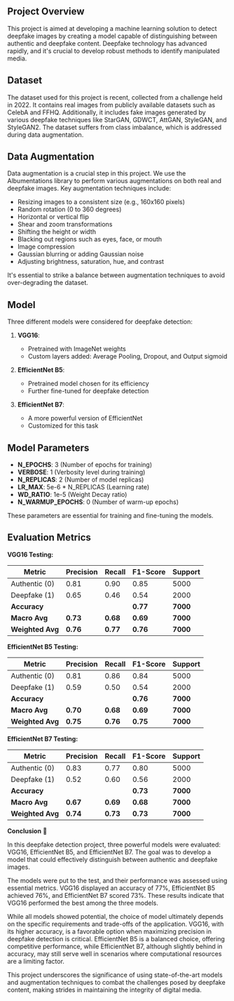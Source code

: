 ## Project Overview

This project is aimed at developing a machine learning solution to detect deepfake images by creating a model capable of distinguishing between authentic and deepfake content. Deepfake technology has advanced rapidly, and it's crucial to develop robust methods to identify manipulated media.

## Dataset

The dataset used for this project is recent, collected from a challenge held in 2022. It contains real images from publicly available datasets such as CelebA and FFHQ. Additionally, it includes fake images generated by various deepfake techniques like StarGAN, GDWCT, AttGAN, StyleGAN, and StyleGAN2. The dataset suffers from class imbalance, which is addressed during data augmentation.

## Data Augmentation

Data augmentation is a crucial step in this project. We use the Albumentations library to perform various augmentations on both real and deepfake images. Key augmentation techniques include:

- Resizing images to a consistent size (e.g., 160x160 pixels)
- Random rotation (0 to 360 degrees)
- Horizontal or vertical flip
- Shear and zoom transformations
- Shifting the height or width
- Blacking out regions such as eyes, face, or mouth
- Image compression
- Gaussian blurring or adding Gaussian noise
- Adjusting brightness, saturation, hue, and contrast

It's essential to strike a balance between augmentation techniques to avoid over-degrading the dataset.

## Model

Three different models were considered for deepfake detection:

1. **VGG16**:
   - Pretrained with ImageNet weights
   - Custom layers added: Average Pooling, Dropout, and Output sigmoid

2. **EfficientNet B5**:
   - Pretrained model chosen for its efficiency
   - Further fine-tuned for deepfake detection

3. **EfficientNet B7**:
   - A more powerful version of EfficientNet
   - Customized for this task

## Model Parameters

- **N_EPOCHS**: 3 (Number of epochs for training)
- **VERBOSE**: 1 (Verbosity level during training)
- **N_REPLICAS**: 2 (Number of model replicas)
- **LR_MAX**: 5e-6 * N_REPLICAS (Learning rate)
- **WD_RATIO**: 1e-5 (Weight Decay ratio)
- **N_WARMUP_EPOCHS**: 0 (Number of warm-up epochs)

These parameters are essential for training and fine-tuning the models.

## Evaluation Metrics


**VGG16 Testing:**

| Metric       | Precision | Recall | F1-Score | Support |
|--------------|-----------|--------|----------|---------|
| Authentic (0) | 0.81      | 0.90   | 0.85     | 5000    |
| Deepfake (1)  | 0.65      | 0.46   | 0.54     | 2000    |
| **Accuracy**    |           |        | **0.77** | **7000** |
| **Macro Avg**   | **0.73**  | **0.68** | **0.69** | **7000** |
| **Weighted Avg** | **0.76** | **0.77** | **0.76** | **7000** |

**EfficientNet B5 Testing:**

| Metric       | Precision | Recall | F1-Score | Support |
|--------------|-----------|--------|----------|---------|
| Authentic (0) | 0.81      | 0.86   | 0.84     | 5000    |
| Deepfake (1)  | 0.59      | 0.50   | 0.54     | 2000    |
| **Accuracy**    |           |        | **0.76** | **7000** |
| **Macro Avg**   | **0.70**  | **0.68** | **0.69** | **7000** |
| **Weighted Avg** | **0.75** | **0.76** | **0.75** | **7000** |

**EfficientNet B7 Testing:**

| Metric       | Precision | Recall | F1-Score | Support |
|--------------|-----------|--------|----------|---------|
| Authentic (0) | 0.83      | 0.77   | 0.80     | 5000    |
| Deepfake (1)  | 0.52      | 0.60   | 0.56     | 2000    |
| **Accuracy**    |           |        | **0.73** | **7000** |
| **Macro Avg**   | **0.67**  | **0.69** | **0.68** | **7000** |
| **Weighted Avg** | **0.74** | **0.73** | **0.73** | **7000** |

**Conclusion** 🎉

In this deepfake detection project, three powerful models were evaluated: VGG16, EfficientNet B5, and EfficientNet B7. The goal was to develop a model that could effectively distinguish between authentic and deepfake images.

The models were put to the test, and their performance was assessed using essential metrics. VGG16 displayed an accuracy of 77%, EfficientNet B5 achieved 76%, and EfficientNet B7 scored 73%. These results indicate that VGG16 performed the best among the three models.

While all models showed potential, the choice of model ultimately depends on the specific requirements and trade-offs of the application. VGG16, with its higher accuracy, is a favorable option when maximizing precision in deepfake detection is critical. EfficientNet B5 is a balanced choice, offering competitive performance, while EfficientNet B7, although slightly behind in accuracy, may still serve well in scenarios where computational resources are a limiting factor.

This project underscores the significance of using state-of-the-art models and augmentation techniques to combat the challenges posed by deepfake content, making strides in maintaining the integrity of digital media.


